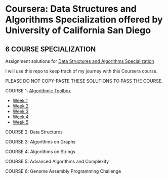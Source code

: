 # Coursera: Data Structures and Algorithms Specialization offered by University of California San Diego
## 6 COURSE SPECIALIZATION
Assignment solutions for [Data Structures and Algorithms Specialization](https://www.coursera.org/specializations/data-structures-algorithms)

I will use this repo to keep track of my journey with this Coursera course.

PLEASE DO NOT COPY-PASTE THESE SOLUTIONS TO PASS THE COURSE. 

COURSE 1: [Algorithmic Toolbox](https://github.com/Google987/coursera-data-structures-algorithms/tree/main/Algorithmic%20Toolbox)
* [Week 1](https://github.com/Google987/coursera-data-structures-algorithms/tree/main/Algorithmic%20Toolbox/Week%201)
* [Week 2](https://github.com/Google987/coursera-data-structures-algorithms/tree/main/Algorithmic%20Toolbox/Week%202)
* [Week 3](https://github.com/Google987/coursera-data-structures-algorithms/tree/main/Algorithmic%20Toolbox/Week%203)
* [Week 4](https://github.com/Google987/coursera-data-structures-algorithms/tree/main/Algorithmic%20Toolbox/Week%204)
* [Week 5](https://github.com/Google987/coursera-data-structures-algorithms/tree/main/Algorithmic%20Toolbox/Week%205)

COURSE 2: Data Structures

COURSE 3: Algorithms on Graphs

COURSE 4: Algorithms on Strings

COURSE 5: Advanced Algorithms and Complexity

COURSE 6: Genome Assembly Programming Challenge

